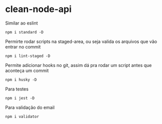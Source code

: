 # clean-node-api

Similar ao eslint
```
npm i standard -D
```

Permirte rodar scripts na staged-area, ou seja valida os arquivos que vão entrar no commit
```
npm i lint-staged -D
```

Permite adicionar hooks no git, assim dá pra rodar um script antes que aconteça um commit
```
npm i husky -D
```

Para testes
```
npm i jest -D
```

Para validação do email
```
npm i validator
```